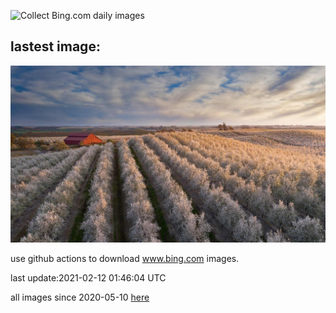 ![Collect Bing.com daily images](https://github.com/counter2015/bing-daily-images/workflows/Collect%20Bing.com%20daily%20images/badge.svg)
## lastest image:
![](images/CentralCaliBlossoms.jpg)

use github actions to download www.bing.com images.

last update:2021-02-12 01:46:04 UTC

all images since 2020-05-10 [here](https://github.com/counter2015/bing-daily-images/tree/master/images) 
